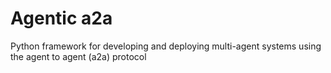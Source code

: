 # Agentic a2a

Python framework for developing and deploying multi-agent systems using the agent to agent (a2a) protocol